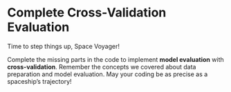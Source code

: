 # Complete Cross-Validation Evaluation

Time to step things up, Space Voyager!

Complete the missing parts in the code to implement **model evaluation** with **cross-validation**. Remember the concepts we covered about data preparation and model evaluation. May your coding be as precise as a spaceship’s trajectory!